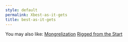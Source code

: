 ```yaml
---
style: default
permalink: Xbest-as-it-gets
title: best-as-it-gets
---
```

You may also like:
[Mongrelization](http://scp-wiki.net/mongrelization)
[Rigged from the Start](http://scp-wiki.net/rigged-from-the-start)